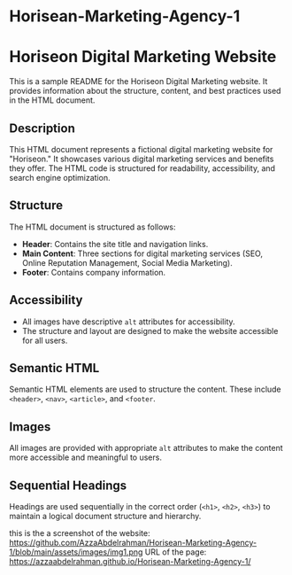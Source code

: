 # Horisean-Marketing-Agency-1

# Horiseon Digital Marketing Website

This is a sample README for the Horiseon Digital Marketing website. It provides information about the structure, content, and best practices used in the HTML document.

## Description

This HTML document represents a fictional digital marketing website for "Horiseon." It showcases various digital marketing services and benefits they offer. The HTML code is structured for readability, accessibility, and search engine optimization.

## Structure

The HTML document is structured as follows:

- **Header**: Contains the site title and navigation links.
- **Main Content**: Three sections for digital marketing services (SEO, Online Reputation Management, Social Media Marketing).
- **Footer**: Contains company information.


## Accessibility

- All images have descriptive `alt` attributes for accessibility.
- The structure and layout are designed to make the website accessible for all users.

## Semantic HTML

Semantic HTML elements are used to structure the content. These include `<header>`, `<nav>`, `<article>`, and `<footer`.

## Images

All images are provided with appropriate `alt` attributes to make the content more accessible and meaningful to users.

## Sequential Headings

Headings are used sequentially in the correct order (`<h1>`, `<h2>`, `<h3>`) to maintain a logical document structure and hierarchy.



this is the a screenshot of the website: https://github.com/AzzaAbdelrahman/Horisean-Marketing-Agency-1/blob/main/assets/images/img1.png
URL of the page: https://azzaabdelrahman.github.io/Horisean-Marketing-Agency-1/
